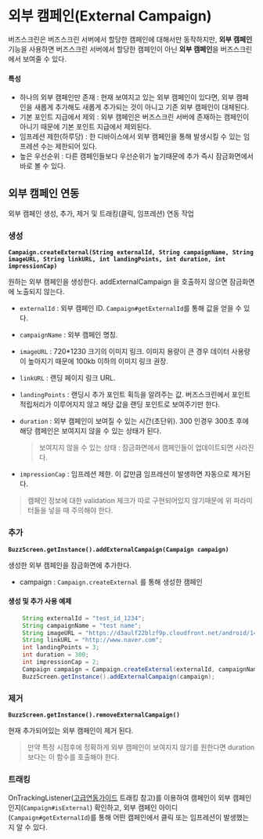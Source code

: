 # 외부 캠페인(External Campaign)
버즈스크린은 버즈스크린 서버에서 할당한 캠페인에 대해서만 동작하지만, **외부 캠페인** 기능을 사용하면 버즈스크린 서버에서 할당한 캠페인이 아닌 **외부 캠페인**을 버즈스크린에서 보여줄 수 있다.

#### 특성
- 하나의 외부 캠페인만 존재 : 현재 보여지고 있는 외부 캠페인이 있다면, 외부 캠페인을 새롭게 추가해도 새롭게 추가되는 것이 아니고 기존 외부 캠페인이 대체된다.
- 기본 포인트 지급에서 제외 : 외부 캠페인은 버즈스크린 서버에 존재하는 캠페인이 아니기 때문에 기본 포인트 지급에서 제외된다.
- 임프레션 제한(하루당) : 한 디바이스에서 외부 캠페인을 통해 발생시킬 수 있는 임프레션 수는 제한되어 있다.
- 높은 우선순위 : 다른 캠페인들보다 우선순위가 높기때문에 추가 즉시 잠금화면에서 바로 볼 수 있다.


## 외부 캠페인 연동
외부 캠페인 생성, 추가, 제거 및 트래킹(클릭, 임프레션) 연동 작업

### 생성
**`Campaign.createExternal(String externalId, String campaignName, String imageURL, String linkURL, int landingPoints, int duration, int impressionCap)`**

원하는 외부 캠페인을 생성한다. addExternalCampaign 을 호출하지 않으면 잠금화면에 노출되지 않는다.

- `externalId` : 외부 캠페인 ID. `Campaign#getExternalId`를 통해 값을 얻을 수 있다.
- `campaignName` : 외부 캠페인 명칭.
- `imageURL` : 720*1230 크기의 이미지 링크. 이미지 용량이 큰 경우 데이터 사용량이 높아지기 때문에 100kb 이하의 이미지 링크 권장.
- `linkURL` : 랜딩 페이지 링크 URL.
- `landingPoints` : 랜딩시 추가 포인트 획득을 알려주는 값. 버즈스크린에서 포인트 적립처리가 이루어지지 않고 해당 값을 랜딩 포인트로 보여주기만 한다.
- `duration` : 외부 캠페인이 보여질 수 있는 시간(초단위). 300 인경우 300초 후에 해당 캠페인은 보여지지 않을 수 있는 상태가 된다.

    > 보여지지 않을 수 있는 상태 : 잠금화면에서 캠페인들이 업데이트되면 사라진다.

- `impressionCap` : 임프레션 제한. 이 값만큼 임프레션이 발생하면 자동으로 제거된다.

> 캠페인 정보에 대한 validation 체크가 따로 구현되어있지 않기때문에 위 파라미터들을 넣을 때 주의해야 한다.

### 추가
**`BuzzScreen.getInstance().addExternalCampaign(Campaign campaign)`**

생성한 외부 캠페인을 잠금화면에 추가한다.

- campaign : `Campaign.createExternal` 를 통해 생성한 캠페인

#### 생성 및 추가 사용 예제

```Java
    String externalId = "test_id_1234";
    String campaignName = "test name";
    String imageURL = "https://d3aulf22blzf9p.cloudfront.net/android/1447239369_e0251254410d85fc.jpg";
    String linkURL = "http://www.naver.com";
    int landingPoints = 3;
    int duration = 300;
    int impressionCap = 2;
    Campaign campaign = Campaign.createExternal(externalId, campaignName, image, link, landingPoints, duration, impCap);
    BuzzScreen.getInstance().addExternalCampaign(campaign);
```

### 제거
**`BuzzScreen.getInstance().removeExternalCampaign()`**

현재 추가되어있는 외부 캠페인이 제거 된다.
> 만약 특정 시점후에 정확하게 외부 캠페인이 보여지지 않기를 원한다면 duration 보다는 이 함수를 호출해야 한다.

### 트래킹
OnTrackingListener([고급연동가이드](ADVANCED-USAGE.md) 트래킹 참고)를 이용하여 캠페인이 외부 캠페인인지(`Campaign#isExternal`) 확인하고,
외부 캠페인 아이디(`Campaign#getExternalId`)를 통해 어떤 캠페인에서 클릭 또는 임프레션이 발생했는지 알 수 있다.
